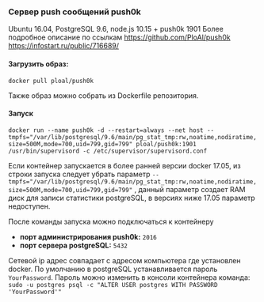 ### Сервер push сообщений push0k
Ubuntu 16.04, PostgreSQL 9.6, node.js 10.15 + push0k 1901
Более подробное описание по ссылкам <https://github.com/PloAl/push0k> <https://infostart.ru/public/716689/>


#### Загрузить образ:

`docker pull ploal/push0k`

Также образ можно собрать из Dockerfile репозитория.

#### Запуск
`docker run --name push0k -d --restart=always --net host --tmpfs="/var/lib/postgresql/9.6/main/pg_stat_tmp:rw,noatime,nodiratime,size=500M,mode=700,uid=799,gid=799" ploal/push0k:1901 /usr/bin/supervisord -c /etc/supervisor/supervisord.conf`

Если контейнер запускается в более ранней версии docker 17.05, из строки запуска следует убрать параметр `--tmpfs="/var/lib/postgresql/9.6/main/pg_stat_tmp:rw,noatime,nodiratime,size=500M,mode=700,uid=799,gid=799"` , данный параметр создает RAM диск для записи статистики postgreSQL, в версиях ниже 17.05 параметр недоступен.

После команды запуска можно подключаться к контейнеру 
* **порт администрирования push0k:** `2016`
* **порт сервера postgreSQL:** `5432`

Сетевой ip адрес совпадает с адресом компьютера где установлен docker. По умолчанию в postgreSQL устанавливается пароль `YourPassword`. Пароль можно изменить в консоли контейнера команда: `sudo -u postgres psql -c "ALTER USER postgres WITH PASSWORD 'YourPassword'"`
